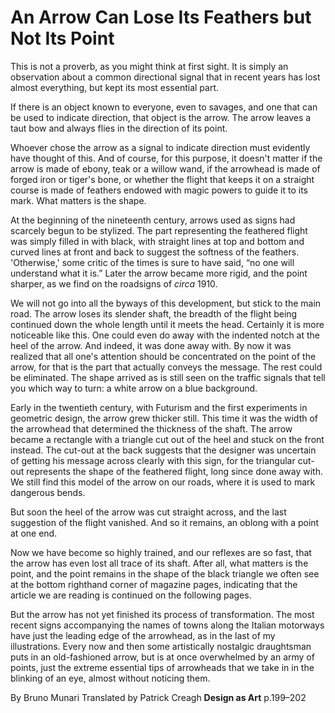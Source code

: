 # An Arrow Can Lose Its Feathers but Not Its Point
This is not a proverb, as you might think at first sight. It is simply an observation about a common directional signal that in recent years has lost almost everything, but kept its most essential part.

If there is an object known to everyone, even to savages, and one that can be used to indicate direction, that object is the arrow. The arrow leaves a taut bow and always flies in the direction of its point.

Whoever chose the arrow as a signal to indicate direction must evidently have thought of this. And of course, for this purpose, it doesn't matter if the arrow is made of ebony, teak or a willow wand, if the arrowhead is made of forged iron or tiger's bone, or whether the flight that keeps it on a straight course is made of feathers endowed with magic powers to guide it to its mark. What matters is the shape.

At the beginning of the nineteenth century, arrows used as signs had scarcely begun to be stylized. The part representing the feathered flight was simply filled in with black, with straight lines at top and bottom and curved lines at front and back to suggest the softness of the feathers. 'Otherwise,' some critic of the times is sure to have said, “no one will understand what it is.” Later the arrow became more rigid, and the point sharper, as we find on the roadsigns of _circa_ 1910.

We will not go into all the byways of this development, but stick to the main road. The arrow loses its slender shaft, the breadth of the flight being continued down the whole length until it meets the head. Certainly it is more noticeable like this. One could even do away with the indented notch at the heel of the arrow. And indeed, it was done away with. By now it was realized that all one's attention should be concentrated on the point of the arrow, for that is the part that actually conveys the message. The rest could be eliminated. The shape arrived as is still seen on the traffic signals that tell you which way to turn: a white arrow on a blue background.

Early in the twentieth century, with Futurism and the first experiments in geometric design, the arrow grew thicker still. This time it was the width of the arrowhead that determined the thickness of the shaft. The arrow became a rectangle with a triangle cut out of the heel and stuck on the front instead. The cut-out at the back suggests that the designer was uncertain of getting his message across clearly with this sign, for the triangular cut-out represents the shape of the feathered flight, long since done away with. We still find this model of the arrow on our roads, where it is used to mark dangerous bends.

But soon the heel of the arrow was cut straight across, and the last suggestion of the flight vanished. And so it remains, an oblong with a point at one end.

Now we have become so highly trained, and our reflexes are so fast, that the arrow has even lost all trace of its shaft. After all, what matters is the point, and the point remains in the shape of the black triangle we often see at the bottom righthand corner of magazine pages, indicating that the article we are reading is continued on the following pages.

But the arrow has not yet finished its process of transformation. The most recent signs accompanying the names of towns along the Italian motorways have just the leading edge of the arrowhead, as in the last of my illustrations. Every now and then some artistically nostalgic draughtsman puts in an old-fashioned arrow, but is at once overwhelmed by an army of points, just the extreme essential tips of arrowheads that we take in in the blinking of an eye, almost without noticing them.

By Bruno Munari
Translated by Patrick Creagh
__Design as Art__ p.199–202